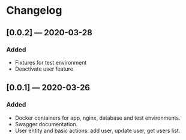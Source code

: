 # Changelog

## [0.0.2] — 2020-03-28
### Added
- Fixtures for test environment
- Deactivate user feature

## [0.0.1] — 2020-03-26
### Added
- Docker containers for app, nginx, database and test environments.
- Swagger documentation.
- User entity and basic actions: add user, update user, get users list.
